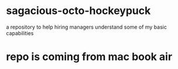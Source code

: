 # sagacious-octo-hockeypuck
a repository to help hiring managers understand some of my basic capabilities
# repo is coming from mac book air

